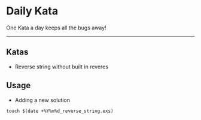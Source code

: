 # Daily Kata

One Kata a day keeps all the bugs away!

---

## Katas

* Reverse string without built in reveres


## Usage

* Adding a new solution

```
touch $(date +%Y%m%d_reverse_string.exs)
```
